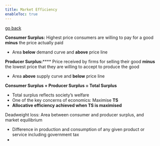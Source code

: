```yaml
---
title: Market Efficiency
enableToc: true
---
```


[go back](archive/11Subjects/11Economics.md)

**Consumer Surplus:** Highest price consumers are willing to pay for a good **********minus********** the price actually paid

-   Area **below** demand curve and **********above********** price line

**************Producer Surplus:****************** Price received by firms for selling their good **minus** the lowest price that they are willing to accept to produce the good

-   Area **above** supply curve and **below** price line

**Consumer Surplus + Producer Surplus = Total Surplus**

-   Total surplus reflects society’s welfare
-   One of the key concerns of economics: Maximise **TS**
-   **Allocative efficiency achieved when TS is maximised**

Deadweight loss: Area between consumer and producer surplus, and market equilibrium
- Difference in production and consumption of any given product or service including government tax
- 